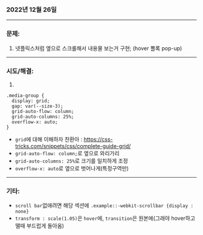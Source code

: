 ### 2022년 12월 26일

---
### **문제:**
1. 넷플릭스처럼 옆으로 스크롤해서 내용물 보는거 구현; (hover 뽈록 pop-up)

---

### **시도/해결:**
1. 
```
.media-group {
  display: grid;
  gap: var(--size-3);
  grid-auto-flow: column;
  grid-auto-columns: 25%;
  overflow-x: auto;
}
```
- `grid`에 대해 이해하자 찬환아 : https://css-tricks.com/snippets/css/complete-guide-grid/
- `grid-auto-flow: column;`로 옆으로 와리가리
- `grid-auto-columns: 25%`로 크기를 일치하게 조정
- `overflow-x: auto`로 옆으로 벗어나게(특정구역만)



---
### **기타:**
- `scroll bar`없애려면 해당 섹션에 `.example::-webkit-scrollbar {display : none}`
- `transform : scale(1.05)`은 `hover`에, `transition`은 원본에(그래야 hover하고 땔때 부드럽게 돌아옴)

